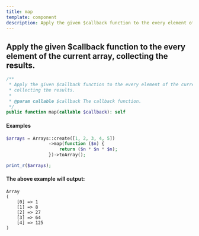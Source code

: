 ```yaml
---
title: map
template: component
description: Apply the given $callback function to the every element of the current array, collecting the results.
---
```


<h2 class="font-normal text-lg">
Apply the given $callback function to the every element of the current array, collecting the results.
</h2>

```php
/**
 * Apply the given $callback function to the every element of the current array,
 * collecting the results.
 *
 * @param callable $callback The callback function.
 */
public function map(callable $callback): self
```

#### Examples

```php
$arrays = Arrays::create([1, 2, 3, 4, 5])
                ->map(function ($n) {
                    return ($n * $n * $n);
                })->toArray();

print_r($arrays);
```

#### The above example will output:

```text
Array
(
    [0] => 1
    [1] => 8
    [2] => 27
    [3] => 64
    [4] => 125
)
```
